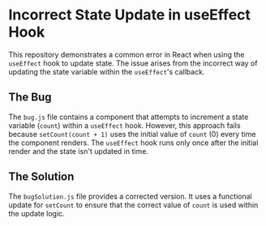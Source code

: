 # Incorrect State Update in useEffect Hook

This repository demonstrates a common error in React when using the `useEffect` hook to update state.  The issue arises from the incorrect way of updating the state variable within the `useEffect`'s callback.

## The Bug

The `bug.js` file contains a component that attempts to increment a state variable (`count`) within a `useEffect` hook.  However, this approach fails because `setCount(count + 1)` uses the initial value of `count` (0) every time the component renders. The `useEffect` hook runs only once after the initial render and the state isn't updated in time.

## The Solution

The `bugSolution.js` file provides a corrected version. It uses a functional update for `setCount` to ensure that the correct value of `count` is used within the update logic.